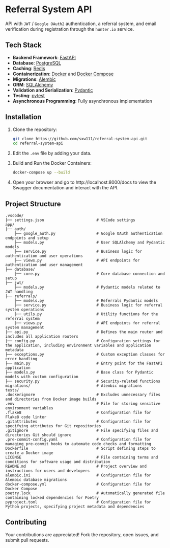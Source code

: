 # Referral System API

API with `JWT` / `Google OAuth2` authentication, a referral system, and email verification during registration through the `hunter.io` service.

## Tech Stack

- **Backend Framework**: [FastAPI](https://fastapi.tiangolo.com/)
- **Database**: [PostgreSQL](https://www.postgresql.org/)
- **Caching**: [Redis](https://redis.io/)
- **Containerization**: [Docker](https://www.docker.com/) and [Docker Compose](https://docs.docker.com/compose/)
- **Migrations**: [Alembic](https://alembic.sqlalchemy.org/)
- **ORM**: [SQLAlchemy](https://www.sqlalchemy.org/)
- **Validation and Serialization**: [Pydantic](https://pydantic-docs.helpmanual.io/)
- **Testing**: [pytest](https://pytest.org/)
- **Asynchronous Programming**: Fully asynchronous implementation

## Installation

1. Clone the repository:

   ```bash
   git clone https://github.com/sxw111/referral-system-api.git
   cd referral-system-api
   ```

2. Edit the `.env` file by adding your data.

3. Build and Run the Docker Containers:

   ```bash
   docker-compose up --build
   ```

4. Open your browser and go to http://localhost:8000/docs to view the Swagger documentation and interact with the API.

## Project Structure

```shell
.vscode/
├── settings.json                       # VSCode settings
app/
├── auth/
    ├── google_auth.py                  # Google OAuth authentication endpoints and setup
    ├── models.py                       # User SQLAlchemy and Pydantic models
    ├── service.py                      # Business logic for authentication and user operations
    ├── views.py                        # API endpoints for authentication and user management
├── database/
    ├── core.py                         # Core database connection and setup
├── jwt/
    ├── models.py                       # Pydantic models related to JWT handling
├── referrals/
    ├── models.py                       # Referrals Pydantic models
    ├── service.py                      # Business logic for referral system operations
    ├── utils.py                        # Utility functions for the referral system
    ├── views.py                        # API endpoints for referral system management
├── api.py                              # Defines the main router and includes all application routers
├── config.py                           # Configuration settings for the application, including environment variables and application metadata
├── exceptions.py                       # Custom exception classes for error handling
├── main.py                             # Entry point for the FastAPI application
├── models.py                           # Base class for Pydantic models with custom configuration
├── security.py                         # Security-related functions
migrations/                             # Alembic migrations
tests/
.dockerignore                           # Excludes unnecessary files and directories from Docker image builds
.env                                    # File for storing sensitive environment variables
.flake8                                 # Configuration file for Flake8 code linter
.gitattributes                          # Configuration file for specifying attributes for Git repositories
.gitignore                              # File specifying files and directories Git should ignore
.pre-commit-config.yaml                 # Configuration file for managing pre-commit hooks to automate code checks and formatting
Dockerfile                              # Script defining steps to create a Docker image
LICENSE                                 # File containing terms and conditions for software usage and distribution
README.md                               # Project overview and instructions for users and developers
alembic.ini                             # Configuration file for Alembic database migrations
docker-compose.yml                      # Configuration file for Docker Compose
poetry.lock                             # Automatically generated file containing locked dependencies for Poetry
pyproject.toml                          # Configuration file for Python projects, specifying project metadata and dependencies
```

## Contributing

Your contributions are appreciated! Fork the repository, open issues, and submit pull requests.
